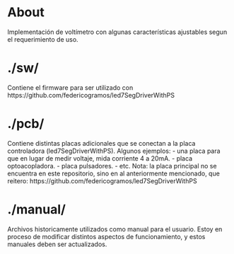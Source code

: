 <h1>About</h1>
Implementación de voltímetro con algunas características ajustables segun el requerimiento de uso.
<h1>./sw/</h1>
Contiene el firmware para ser utilizado con https://github.com/federicogramos/led7SegDriverWithPS
<h1>./pcb/</h1>
Contiene distintas placas adicionales que se conectan a la placa controladora (led7SegDriverWithPS). Algunos ejemplos:
- una placa para que en lugar de medir voltaje, mida corriente 4 a 20mA.
- placa optoacopladora.
- placa pulsadores.
- etc.
Nota: la placa principal no se encuentra en este repositorio, sino en al anteriormente mencionado, que reitero: https://github.com/federicogramos/led7SegDriverWithPS
<h1>./manual/</h1>
Archivos historicamente utilizados como manual para el usuario. Estoy en proceso de modificar distintos aspectos de funcionamiento, y estos manuales deben ser actualizados.